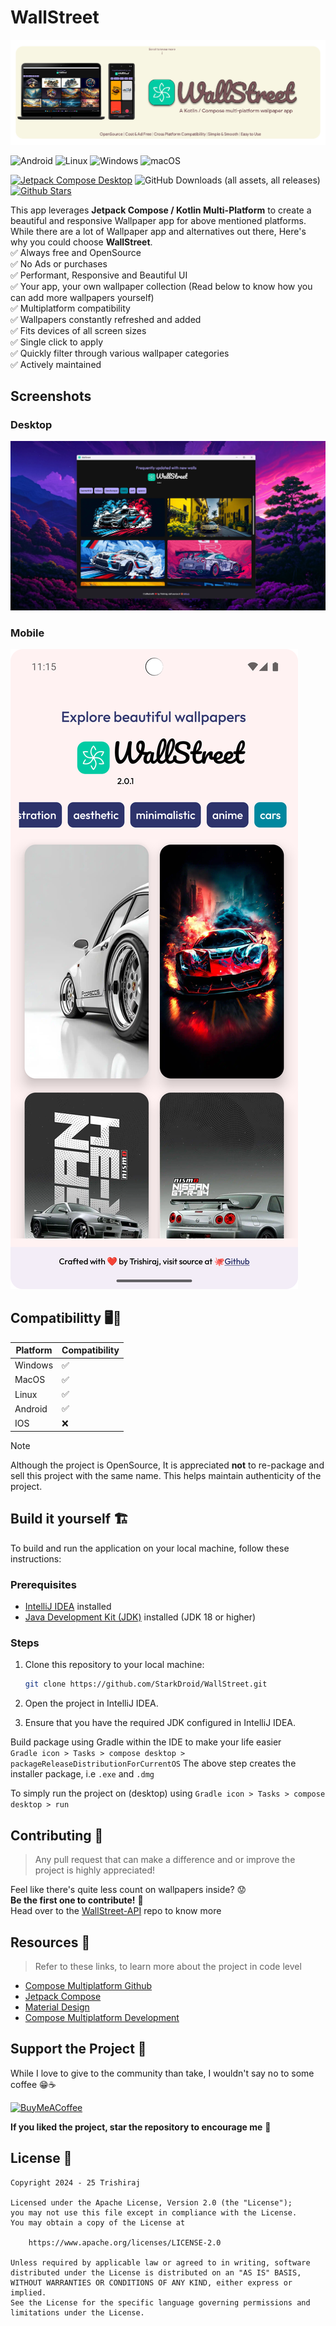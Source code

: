 # WallStreet
![WallStreet Github header](static/wallstreet-github-header.png)

![Android](https://img.shields.io/badge/Android-3DDC84?style=for-the-badge&logo=android&logoColor=white)
![Linux](https://img.shields.io/badge/Linux-FCC624?style=for-the-badge&logo=linux&logoColor=black)
![Windows](https://img.shields.io/badge/Windows-0078D6?style=for-the-badge&logo=windows&logoColor=white)
![macOS](https://img.shields.io/badge/mac%20os-000000?style=for-the-badge&logo=macos&logoColor=F0F0F0)

[![Jetpack Compose Desktop](https://img.shields.io/badge/Latest_release_download-v1.0.0-blue.svg)](https://github.com/StarkDroid/WallStreet)
![GitHub Downloads (all assets, all releases)](https://img.shields.io/github/downloads/StarkDroid/WallStreet/total)
[![Github Stars](https://img.shields.io/github/stars/StarkDroid/WallStreet)](https://github.com/StarkDroid/WallStreet)

This app leverages **Jetpack Compose / Kotlin Multi-Platform** to create a beautiful and responsive Wallpaper app for above mentioned platforms. While there are a lot of Wallpaper app and alternatives out there, Here's why you could choose **WallStreet**. <br>
✅ Always free and OpenSource <br>
✅ No Ads or purchases <br>
✅ Performant, Responsive and Beautiful UI <br>
✅ Your app, your own wallpaper collection (Read below to know how you can add more wallpapers yourself) <br>
✅ Multiplatform compatibility <br>
✅ Wallpapers constantly refreshed and added <br>
✅ Fits devices of all screen sizes <br>
✅ Single click to apply <br>
✅ Quickly filter through various wallpaper categories <br>
✅ Actively maintained <br>

## **Screenshots**

### **Desktop**
![Desktop Screenshot](static/screenshot-desktop.png)

### **Mobile**
![Mobile Screenshot](static/screenshot-mobile.png)

## **Compatibilitty** 🖥️📱
| Platform | Compatibility |
| -------- |---------------|
| Windows  | ✅             |
| MacOS    | ✅             |
| Linux    | ✅             |
| Android  | ✅             |
| IOS      | ❌             |

> [!NOTE]
> Although the project is OpenSource, It is appreciated **not** to re-package and sell this project with the same name.
> This helps maintain authenticity of the project.

## **Build it yourself** 🏗️

To build and run the application on your local machine, follow these instructions:

### Prerequisites

- [IntelliJ IDEA](https://www.jetbrains.com/idea/download/) installed
- [Java Development Kit (JDK)](https://www.oracle.com/java/technologies/javase-downloads.html) installed (JDK 18 or higher)

### Steps

1. Clone this repository to your local machine:

   ```bash
   git clone https://github.com/StarkDroid/WallStreet.git
2. Open the project in IntelliJ IDEA.
3. Ensure that you have the required JDK configured in IntelliJ IDEA.

Build package using Gradle within the IDE to make your life easier <br>
`Gradle icon > Tasks > compose desktop > packageReleaseDistributionForCurrentOS`
The above step creates the installer package, i.e `.exe` and `.dmg`

To simply run the project on (desktop) using
`Gradle icon > Tasks > compose desktop > run`

## Contributing 🤝
> Any pull request that can make a difference and or improve the project is highly appreciated!

Feel like there's quite less count on wallpapers inside? 😟<br>
**Be the first one to contribute!** 🫵 <br>
Head over to the [WallStreet-API](https://github.com/StarkDroid/WallStreet-API) repo to know more

## Resources 📂
> Refer to these links, to learn more about the project in code level
- [Compose Multiplatform Github](https://github.com/JetBrains/compose-multiplatform)
- [Jetpack Compose](https://developer.android.com/develop/ui/compose/documentation)
- [Material Design](https://m3.material.io/)
- [Compose Multiplatform Development](https://www.jetbrains.com/help/kotlin-multiplatform-dev/compose-multiplatform-getting-started.html)

## **Support the Project** 🫶

While I love to give to the community than take, I wouldn't say no to some coffee 😁☕️

[![BuyMeACoffee](https://img.shields.io/badge/Buy%20Me%20a%20Coffee-ffdd00?style=for-the-badge&logo=buy-me-a-coffee&logoColor=black)](https://www.buymeacoffee.com/trishiraj)

**If you liked the project, star the repository to encourage me** 🌟


## License 📃

```
Copyright 2024 - 25 Trishiraj

Licensed under the Apache License, Version 2.0 (the "License");
you may not use this file except in compliance with the License.
You may obtain a copy of the License at

    https://www.apache.org/licenses/LICENSE-2.0

Unless required by applicable law or agreed to in writing, software
distributed under the License is distributed on an "AS IS" BASIS,
WITHOUT WARRANTIES OR CONDITIONS OF ANY KIND, either express or implied.
See the License for the specific language governing permissions and
limitations under the License.
```